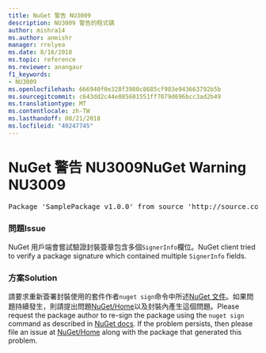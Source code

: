 ```yaml
---
title: NuGet 警告 NU3009
description: NU3009 警告的程式碼
author: mishra14
ms.author: anmishr
manager: rrelyea
ms.date: 8/16/2018
ms.topic: reference
ms.reviewer: anangaur
f1_keywords:
- NU3009
ms.openlocfilehash: 666940f0e328f3980c8685cf983e943663792b5b
ms.sourcegitcommit: c643dd2c44e085601551ff7079d696bcc3ad2b49
ms.translationtype: MT
ms.contentlocale: zh-TW
ms.lasthandoff: 08/21/2018
ms.locfileid: "40247745"
---
```

# <a name="nuget-warning-nu3009"></a><span data-ttu-id="9175c-103">NuGet 警告 NU3009</span><span class="sxs-lookup"><span data-stu-id="9175c-103">NuGet Warning NU3009</span></span>

<pre>Package 'SamplePackage v1.0.0' from source 'http://source.com/index.json': The package signature file does not contain exactly one primary signature.</pre>

### <a name="issue"></a><span data-ttu-id="9175c-104">問題</span><span class="sxs-lookup"><span data-stu-id="9175c-104">Issue</span></span>

<span data-ttu-id="9175c-105">NuGet 用戶端會嘗試驗證封裝簽章包含多個`SignerInfo`欄位。</span><span class="sxs-lookup"><span data-stu-id="9175c-105">NuGet client tried to verify a package signature which contained multiple `SignerInfo` fields.</span></span>


### <a name="solution"></a><span data-ttu-id="9175c-106">方案</span><span class="sxs-lookup"><span data-stu-id="9175c-106">Solution</span></span>

<span data-ttu-id="9175c-107">請要求重新簽署封裝使用的套件作者`nuget sign`命令中所述[NuGet 文件](https://docs.microsoft.com/en-us/nuget/create-packages/sign-a-package)。如果問題持續發生，則請提出問題[NuGet/Home](https://github.com/NuGet/Home/issues)以及封裝內產生這個問題。</span><span class="sxs-lookup"><span data-stu-id="9175c-107">Please request the package author to re-sign the package using the `nuget sign` command as described in [NuGet docs](https://docs.microsoft.com/en-us/nuget/create-packages/sign-a-package). If the problem persists, then please file an issue at [NuGet/Home](https://github.com/NuGet/Home/issues) along with the package that generated this problem.</span></span>


